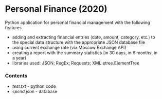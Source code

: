 # Personal Finance (2020)
Python application for personal financial management with the following features
- adding and extracting financial entries (date, amount, category, etc.) to the special data structure
with the appropriate JSON database file
- using current exchange rate (via Moscow Exchange API)
- creating a report with the summary statistics (in 30 days, in 6 months, in a year)
- libraries used: JSON; RegEx; Requests; XML.etree.ElementTree

### Contents
- *test.txt* - python code 
- *spend.json* - database
